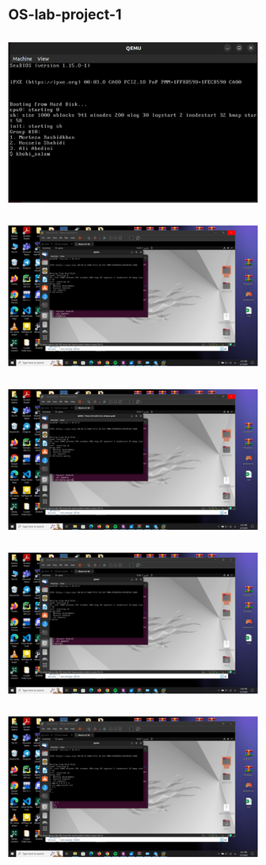 # OS-lab-project-1

<h1 align="left">
  <img src="./1.png" alt="image" width="700px"></a>
  <br>
</h1>

<h1 align="left">
  <img src="./Screenshot (344).png" alt="image" width="700px"></a>
  <br>
</h1>

<h1 align="left">
  <img src="./Screenshot (345).png" alt="image" width="700px"></a>
  <br>
</h1>

<h1 align="left">
  <img src="./Screenshot (347).png" alt="image" width="700px"></a>
  <br>
</h1>

<h1 align="left">
  <img src="./Screenshot (348).png" alt="image" width="700px"></a>
  <br>
</h1>
